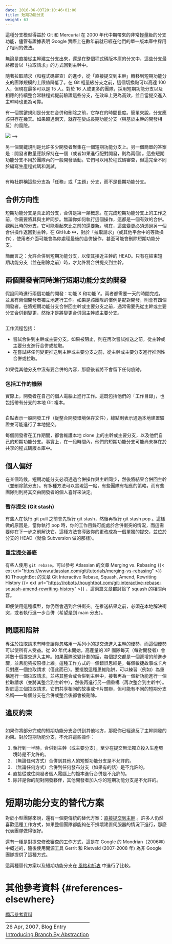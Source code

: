 ```yaml
---
date: 2016-06-03T20:10:46+01:00
title: 短期功能分支
weight: 63
---
```


<!-- sdfsdfsd -->

<!--
This branching model was facilitated with the advent of very lightweight branching that came with Git and Mercurial
in the mid-2000's, though there is evidence that Google were effectively doing the same in their Monorepo for some years before.
-->

這種分支模型得益於 Git 和 Mercurial 在 2000 年代中期帶來的非常輕量級的分支功能，儘管有證據表明 Google 實際上在數年前就已經在他們的單一版本庫中採用了相同的做法。

<!--
Either as branching directly off main, or in a fork of the whole repository. These branches are destined to come
back as "pull requests" into the main/trunk.
-->

無論是直接從主幹建立分支出來，還是在整個程式碼版本庫的分叉中，這些分支最終都會以「拉取請求」的方式回到主幹中。

<!-- wrweresd -->

<!-- 
With the Pull Request (and code review) advance, the cut-off point for team sizes that graduated from "direct to the trunk" to short lived feature branches moved lower.
While it was up to 100 before Git's lightweight branching, it is now up to 15 people. With 16 or more, the team is more
productive with short-lived feature branches, and corresponding CI daemons verifying those in advance of
commits landing in the trunk. 
-->

隨著拉取請求（和程式碼審查）的進步，從「直接提交到主幹」轉移到短期功能分支的團隊規模的上限值降低了。在 Git 輕量級分支之前，這個切換點可以高達 100 人，但現在最多可以是 15 人。對於 16 人或更多的團隊，採用短期功能分支以及相應的持續整合常駐程式提前驗證這些分支，在效率上更為高效，並且當提交進入主幹時也更為可靠。

<!-- 
One key rule is the length of life of the branch before it gets merged and deleted. Simply put, the branch
should only last a couple of days. Any longer than two
days, and there is a risk of the branch becoming a long-lived feature branch (the antithesis of trunk-based development).
-->

有一個關鍵規則是分支在合併和刪除之前，它存在的時間長度。簡單來說，分支應該只存在幾天。如果超過兩天，就存在變成長期功能分支（與基於主幹的開發相反）的風險。

<!-- sdwerfhfsdfsd -->

<!-- 
Another key rule is how many developers are allowed congregate on a short-lived feature branch. Another simple answer:
the developer count should stay at one (or two if pair-programming). These short-lived feature branches are not shared
within a team for general development activity. They may be shared for the purposes of code review, but that is entirely
different to writing production code and tests.

<!-- hrhykj -->

![](/5-min-overview/trunk_pr.png)
-->

另一個關鍵規則是允許多少開發者聚集在一個短期功能分支上。另一個簡單的答案是：開發者數量應該保持在一個（或者如果進行配對開發，則為兩個）。這些短期功能分支不用於團隊內的一般開發活動。它們可以用於程式碼審查，但這完全不同於編寫生產程式碼和測試。

<p><img srcset="/5-min-overview/trunk_pr.png 1x,/5-min-overview/trunk_pr@2x.png 2x"></p>

<!--
Sometimes the community calls these 'task' or 'topic' branches, instead of long-lived feature branch.
-->

有時社群稱這些分支為「任務」或「主題」分支，而不是長期功能分支。

<!--
## Merge directionality
-->

## 合併方向性

<!--
Short-lived feature branches are real branches and merge is a first class concept. In the run-up to completing work
on the short-lived feature branch, you will need to bring it up to date with main (trunk). That is an effective
merge whichever way you do it. Look at the branch at this moment, it may appear to be much younger than it was
before that operation. The changes have to now go back to main (trunk) in another merge operation. In GitHub, for
'pull requests' (or equivalent in other platforms), the user interface may handle that last merged back for you, and even
go as far as to delete the short-lived feature branch.
-->

短期功能分支是真正的分支，合併是第一類概念。在完成短期功能分支上的工作之前，你需要將其與主幹同步。無論你如何執行這個操作，這都是一個有效的合併。觀察此時的分支，它可能看起來比之前的還要新。現在，這些變更必須透過另一個合併操作返回到主幹。在 GitHub 中，對於「拉取請求」（或其他平台中的等效操作），使用者介面可能會為你處理最後的合併操作，甚至可能會刪除短期功能分支。

<!-- rteghfhj -->

<!--
To recap: merges to the short-lived feature branch are allowed to bring it closer to HEAD of main (trunk). Merges
to main (trunk) are allowed only as part of closing out the short-lived feature branch (and just before deleting it).
-->

簡而言之：允許合併到短期功能分支，以使其接近主幹的 HEAD。只有在結束短期功能分支（並在刪除之前）時，才允許將合併提交到主幹。

<!-- rteyyrt -->

<!-- 
## Two developers concurrently doing short-lived feature branches
-->

## 兩個開發者同時進行短期功能分支的開發

<!--
Say two features are being worked on concurrently: features X and Y. Both will take a day to complete, and two developers are
working independently on them. Or four developers if pair-programming is that team's way.  The reality of the merge back to
main/trunk, before the deletion of the short-lived feature branch, is that a merge of changes **from** main/trunk
is often needed, before the merge **to** main/trunk.

![](slfb_pull-push.png)
-->

假設同時進行兩個功能的開發：功能 X 和功能 Y。兩者都需要一天的時間完成，並且有兩個開發者獨立地進行工作。如果是該團隊的慣例是配對開發，則會有四個開發者。在將短期功能分支合併回主幹或主要分支之前，通常需要先從主幹或主要分支合併到變更，然後才是將變更合併回主幹或主要分支。

<p><img srcset="slfb_pull-push.png 1x,slfb_pull-push@2x.png 2x"></p>

<!--
Workflows include:

* Attempt to merge to main/trunk and if that's blocked do a merge/pull from main/trunk before attempting the push again.
* Do a speculative main/pull from main/trunk before attempting any push to main/trunk.
-->

工作流程包括：

* 嘗試合併到主幹或主要分支。如果被阻止，則在再次嘗試推送之前，從主幹或主要分支進行合併或拉取。
* 在嘗試將任何變更推送到主幹或主要分支之前，從主幹或主要分支進行推測性合併或拉取。

<!-- dwewrerg -->

<!--
The latter leaves no trace if there's nothing to merge in from the other branch.
-->

如果從其他分支中沒有要合併的內容，那麼後者將不會留下任何痕跡。

<!--
### Workstations included
-->
### 包括工作的機器

<!--
Really though Developers work on their own workstations. That is both for their "working copy" as well as their local Git clones complete with branches:

![](slfb_working-copy.png)
-->

實際上，開發者在自己的個人電腦上進行工作。這既包括他們的「工作目錄」，也包括帶有分支的本地 Git 複本。

<p><img srcset="slfb_working-copy.png 1x,slfb_working-copy@2x.png 2x"></p>

<!-- fhtytrerwe -->

<!--
The white dots are just general development work (save files from the IDE), and the green dot is the same but validated by a local  build that passes and a maybe a local commit.
-->

白點表示一般開發工作（從整合開發環境保存文件），綠點則表示通過本地建置驗證並可能進行了本地提交。

<!--
While each developer works, they maintain a local clone of the main/trunk and their own short-lived feature branch only.
Indeed for a period of time, their short-lived feature branch may not yet exist in the shared origin repo.
-->

每個開發者在工作期間，都會維護本地 clone 上的主幹或主要分支，以及他們自己的短期功能分支。事實上，在一段時間內，他們的短期功能分支可能尚未存在於共享的程式碼版本庫中。

<!-- qetgrth -->

<!--
## Personal preferences
-->

## 個人偏好

<!--
At some point, the short-lived feature branch has to be brought right up to date with main (trunk) in a merge
operation before the result being merged back to trunk (and the branch deleted). There are a number of approaches
for this, and while teams may have a policy, some teams leave it to personal preference for the developer. 
-->

在某個時候，短期功能分支必須通過合併操作與主幹同步，然後將結果合併回主幹（並刪除該分支）。有多種方法可以實現這一點，有些團隊有相應的策略，而有些團隊則則將其交由開發者的個人喜好來決定。

<!--
### Git stash
-->

### 暫存提交 (Git stash)

<!-- 
Some people do `git stash` before `git pull` before `git stash pop`. There's a chance that when you `pop` your
working copy may be in a merge clash situation that has to be resolved before you progress. This way will always
result in your change being a single commit, at the HEAD of the branch (as Subversion would always do).
-->

有些人在執行 git pull 之前會先執行 git stash，然後再執行 git stash pop 。這樣做的原因是，當你執行 pop 時，你的工作目錄可能處於合併衝突的情況，而這需要你在下一步之前解決它。這種方法會導致你的更改成為一個單獨的提交，並位於分支的 HEAD（就像 Subversion 做的那樣）。

<!-- werregg -->

<!--
### Git rebase
-->

### 重定提交基底

<!--
Some people do `git rebase`. Refer to a well written Atlassian document on this {{< ext url="https://www.atlassian.com/git/tutorials/merging-vs-rebasing" >}} as well as one from ThoughtBot {{< ext url="https://robots.thoughtbot.com/git-interactive-rebase-squash-amend-rewriting-history" >}} that talks about `squash` too.  Even with this model,
you may encounter a merge clash, and have to resolve that locally before you can push the result anywhere, or do
further merges (to `main` hopefully).
-->

有些人使用 `git rebase`。可以參考 Atlassian 的文章 Merging vs. Rebasing {{< ext url="https://www.atlassian.com/git/tutorials/merging-vs-rebasing" >}} 和 ThoughtBot 的文章 Git Interactive Rebase, Squash, Amend, Rewriting History {{< ext url="https://robots.thoughtbot.com/git-interactive-rebase-squash-amend-rewriting-history" >}} ，這兩篇文章都討論了 squash 的相關內容。

即便使用這種模型，你仍然會遇到合併衝突。在推送結果之前，必須在本地解決衝突，或者執行進一步合併（希望是到 main 分支）。

<!-- wqwedsfsg -->

<!--
## Pitfalls
-->

## 問題和陷阱

<!--
Working towards a pull request can sometimes make you look past the power of streaming a series of small commits into trunk for 
the benefit of all. High-throughput XP teams from the end of the 90's onward would stream tens of commits a day (per pair) 
into the trunk. Each commit would be an incremental step forward and able to go live as is, were the team to change plans
to do so.  A mistake in thinking for this way of working, is one pull-request for one Agile story/card (and no more). Getting 
out of that mind trap would be to practice (say) a pull-request for refactoring and see that integrated/merged into the trunk,
then a pull-request for a piece of new functionality (and integrated into trunk), then perhaps another refactoring (trunk 
integrated again). And for those three pull-requests they shared the same Story/card association, but perhaps had different 
short-lived branch names - each of which was deleted after merge/integration.
-->

專注於拉取請求有時會讓你忽略用一系列小的提交流進入主幹的優勢，而這個優勢可以使所有人受益。從 90 年代末開始，高產量的 XP 團隊每天（每對開發者）會將數十個提交進入主幹。如果團隊改變計劃的話，每個提交都是一個遞增的前進步驟，並且能夠按原樣上線。這種工作方式的一個錯誤思維是，每個敏捷故事或卡片只對應一個拉取請求（僅此而已）。要擺脫這種思維陷阱，可以練習（例如）為重構進行一個拉取請求，並將其整合或合併到主幹中，接著再為一個新功能進行一個拉取請求（並將其整合到主幹中），然後再進行另一個重構（再次整合到主幹中）。對於這三個拉取請求，它們共享相同的故事或卡片關聯，但可能有不同的短期分支名稱——每個分支在合併或整合後都會被刪除。

<!--
## Breaking the contract

![](slfb_bad_sharing.png)
-->

## 違反約束

<p><img srcset="slfb_bad_sharing.png 1x,slfb_bad_sharing@2x.png 2x"></p>

<!--
If you merged the part-complete short-lived feature branches to anywhere else, then you have broken the
contract of trunk-based development. For short-lived feature branches, these are **not** allowed:
-->

如果你將部分完成的短期功能分支合併到其他地方，那麼你已經違反了主幹開發的約束。對於短期功能分支，不允許這些操作：

<!-- dgytjffdd -->

<!--
1. intermediate merges to main (trunk) - at least where the commit was not able to go live on its own 
2. merges (intermediate or not) to other people's short-lived feature branches
3. merges (intermediate or not) to any release branches (if you have them)
4. variations of #2 that are direct from/to the developers clone on their workstation
5. other developers joining you on your short-lived feature branches - at least who are not your pair-programming partner.
-->

1. 執行到一半時，合併到主幹（或主要分支），至少在提交無法獨立投入生產環境時是不允許的。
2. （無論任何方式）合併到其他人的短暫功能分支是不允許的。
3. （無論任何方式）合併到任何發布分支（如果有的話）是不允許的。
4. 直接從或往開發者個人電腦上的複本進行合併是不允許的。
5. 除非是你的配對開發夥伴，其他開發者加入你的短期功能分支是不允許的。

<!--
# Alternatives to short-lived feature branches
-->

# 短期功能分支的替代方案

<!-- qweqwgtht -->

<!--
There is a more traditional alternative for smaller teams:
[Committing straight to the trunk](/committing-straight-to-the-trunk/). Many people still prefer this way of working, and if the whole team can do it without blowing up the build server, then great job team.
-->

對於小型團隊來說，還有一個更傳統的替代方案：[直接提交到主幹](/committing-straight-to-the-trunk/) 。許多人仍然喜歡這種工作方式，如果整個團隊都能夠在不損壞建置伺服器的情況下進行，那麼代表團隊做得很好。

<!--
There is also the patch-review way of working that was outlined in Google's use of Mondrian (2006), and consequentially delivered for non-Google teams with open source tools Gerrit and Rietveld (2007/8). 
-->

還有一種是對提交修改審查的工作方式，這是在 Google 的 Mondrian（2006年）中概述的，隨後使用開源工具 Gerrit 和 Rietveld (2007-2008 年) 為非 Google 團隊提供了這種方式。

<!--
These two alternatives, as well as short-lived feature branches are compared in [Styles and Trade-offs](/styles/). 
-->

這兩種替代方案以及短期功能分支在 [風格和折衷](/styles) 中進行了比較。

<!--
# References elsewhere

<a id="showHideRefs" href="javascript:toggleRefs();">show references</a>
-->

# 其他參考資料 {#references-elsewhere}

<a id="showHideRefs" href="javascript:toggleRefs();">顯示參考資料</a>

<div>
    <table style="border: 0; box-shadow: none">
        <tr>
            <td style="padding: 2px" valign="top">26 Apr, 2007, Blog Entry</td>
        </tr>
        <tr>
            <td style="border-top: 0px; padding: 2px" valign="top"><a href="https://paulhammant.com/blog/branch_by_abstraction.html">Introducing Branch By Abstraction</a></td>
        </tr>
    </table>
</div>  
